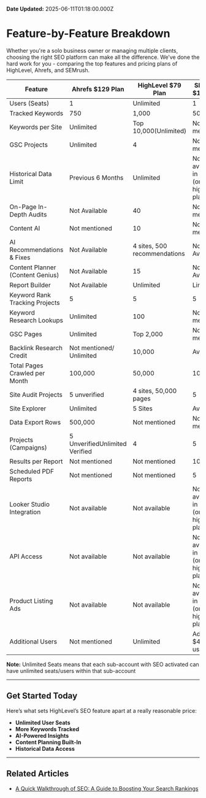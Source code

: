 **Date Updated:** 2025-06-11T01:18:00.000Z

# **Feature-by-Feature Breakdown**

  
Whether you're a solo business owner or managing multiple clients, choosing the right SEO platform can make all the difference. We’ve done the hard work for you - comparing the top features and pricing plans of HighLevel, Ahrefs, and SEMrush. 

  
| Feature                          | Ahrefs $129 Plan               | HighLevel $79 Plan           | SEMrush $139 Plan                           |
| -------------------------------- | ------------------------------ | ---------------------------- | ------------------------------------------- |
| Users (Seats)                    | 1                              | Unlimited                    | 1                                           |
| Tracked Keywords                 | 750                            | 1,000                        | 500                                         |
| Keywords per Site                | Unlimited                      | Top 10,000(Unlimited)        | Not mentioned                               |
| GSC Projects                     | Unlimited                      | 4                            | Not mentioned                               |
| Historical Data Limit            | Previous 6 Months              | Unlimited                    | Not available in Pro (only in higher plans) |
| On-Page In-Depth Audits          | Not Available                  | 40                           | Not mentioned                               |
| Content AI                       | Not mentioned                  | 10                           | Not mentioned                               |
| AI Recommendations & Fixes       | Not Available                  | 4 sites, 500 recommendations | Not Available                               |
| Content Planner (Content Genius) | Not Available                  | 15                           | Not Available                               |
| Report Builder                   | Not Available                  | Unlimited                    | Limited                                     |
| Keyword Rank Tracking Projects   | 5                              | 5                            | 5                                           |
| Keyword Research Lookups         | Unlimited                      | 100                          | Not mentioned                               |
| GSC Pages                        | Unlimited                      | Top 2,000                    | Not mentioned                               |
| Backlink Research Credit         | Not mentioned/ Unlimited       | 10,000                       | Available                                   |
| Total Pages Crawled per Month    | 100,000                        | 50,000                       | 100,000                                     |
| Site Audit Projects              | 5 unverified                   | 4 sites, 50,000 pages        | 5                                           |
| Site Explorer                    | Unlimited                      | 5 Sites                      | Available                                   |
| Data Export Rows                 | 500,000                        | Not mentioned                | Not mentioned                               |
| Projects (Campaigns)             | 5 UnverifiedUnlimited Verified | 4                            | 5                                           |
| Results per Report               | Not mentioned                  | Not mentioned                | 10,000                                      |
| Scheduled PDF Reports            | Not mentioned                  | Not mentioned                | 5                                           |
| Looker Studio Integration        | Not available                  | Not available                | Not available in Pro (only in higher plans) |
| API Access                       | Not available                  | Not available                | Not available in Pro (only in higher plans) |
| Product Listing Ads              | Not available                  | Not available                | Not available in Pro (only in higher plans) |
| Additional Users                 | Not mentioned                  | Unlimited                    | Additional $45 per user                     |

  
**Note:** Unlimited Seats means that each sub-account with SEO activated can have unlimited seats/users within that sub-account

---

## **Get Started Today**

  
Here’s what sets HighLevel’s SEO feature apart at a really reasonable price:

  
* **Unlimited User Seats**
* **More Keywords Tracked**
* **AI-Powered Insights**
* **Content Planning Built-In**
* **Historical Data Access**

  
---

## **Related Articles**

  
* [A Quick Walkthrough of SEO: A Guide to Boosting Your Search Rankings](https://help.gohighlevel.com/en/support/solutions/articles/155000004723)